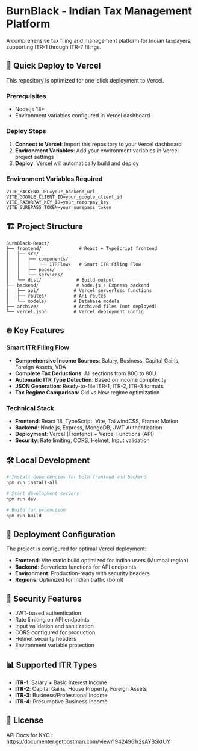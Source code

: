 
# BurnBlack - Indian Tax Management Platform

A comprehensive tax filing and management platform for Indian taxpayers, supporting ITR-1 through ITR-7 filings.

## 🚀 Quick Deploy to Vercel

This repository is optimized for one-click deployment to Vercel.

### Prerequisites
- Node.js 18+
- Environment variables configured in Vercel dashboard

### Deploy Steps
1. **Connect to Vercel**: Import this repository to your Vercel dashboard
2. **Environment Variables**: Add your environment variables in Vercel project settings
3. **Deploy**: Vercel will automatically build and deploy

### Environment Variables Required
```
VITE_BACKEND_URL=your_backend_url
VITE_GOOGLE_CLIENT_ID=your_google_client_id
VITE_RAZORPAY_KEY_ID=your_razorpay_key
VITE_SUREPASS_TOKEN=your_surepass_token
```

## 🏗️ Project Structure

```
BurnBlack-React/
├── frontend/              # React + TypeScript frontend
│   ├── src/
│   │   ├── components/
│   │   │   └── ITRFlow/   # Smart ITR Filing Flow
│   │   ├── pages/
│   │   └── services/
│   └── dist/             # Build output
├── backend/              # Node.js + Express backend  
│   ├── api/             # Vercel serverless functions
│   ├── routes/          # API routes
│   └── models/          # Database models
├── archive/             # Archived files (not deployed)
└── vercel.json          # Vercel deployment config
```

## 🔥 Key Features

### Smart ITR Filing Flow
- **Comprehensive Income Sources**: Salary, Business, Capital Gains, Foreign Assets, VDA
- **Complete Tax Deductions**: All sections from 80C to 80U
- **Automatic ITR Type Detection**: Based on income complexity
- **JSON Generation**: Ready-to-file ITR-1, ITR-2, ITR-3 formats
- **Tax Regime Comparison**: Old vs New regime optimization

### Technical Stack
- **Frontend**: React 18, TypeScript, Vite, TailwindCSS, Framer Motion
- **Backend**: Node.js, Express, MongoDB, JWT Authentication
- **Deployment**: Vercel (Frontend) + Vercel Functions (API)
- **Security**: Rate limiting, CORS, Helmet, Input validation

## 🛠️ Local Development

```bash
# Install dependencies for both frontend and backend
npm run install-all

# Start development servers
npm run dev

# Build for production
npm run build
```

## 📁 Deployment Configuration

The project is configured for optimal Vercel deployment:

- **Frontend**: Vite static build optimized for Indian users (Mumbai region)
- **Backend**: Serverless functions for API endpoints
- **Environment**: Production-ready with security headers
- **Regions**: Optimized for Indian traffic (bom1)

## 🔐 Security Features

- JWT-based authentication
- Rate limiting on API endpoints
- Input validation and sanitization
- CORS configured for production
- Helmet security headers
- Environment variable protection

## 📊 Supported ITR Types

- **ITR-1**: Salary + Basic Interest Income
- **ITR-2**: Capital Gains, House Property, Foreign Assets
- **ITR-3**: Business/Professional Income
- **ITR-4**: Presumptive Business Income

## 📝 License


API Docs for KYC : https://documenter.getpostman.com/view/19424961/2sAYBSktUY
